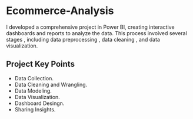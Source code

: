# Ecommerce-Analysis
 I developed a comprehensive project in Power BI, creating interactive dashboards and reports to analyze the data. This process involved several stages , including data preprocessing , data cleaning , and data visualization.
## Project Key Points
- Data Collection.
- Data Cleaning and Wrangling.
- Data Modeling.
- Data Visualization.
- Dashboard Desingn.
- Sharing Insights.
